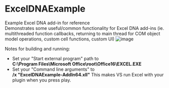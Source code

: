 # ExcelDNAExample
Example Excel DNA add-in for reference\
Demonstrates some useful/common functionality for Excel DNA add-ins (ie. multithreaded function callbacks, returning to main thread for COM object model operations, custom cell functions, custom UI)
![image](https://user-images.githubusercontent.com/7013902/155989182-c76cccc6-88f0-47ba-95cb-f04719f5c9a5.png)

Notes for building and running:
* Set your "Start external program" path to\
**C:\Program Files\Microsoft Office\root\Office16\EXCEL.EXE**
* Set your "Command line arguments" to\
**/x "ExcelDNAExample-AddIn64.xll"**
This makes VS run Excel with your plugin when you press play.